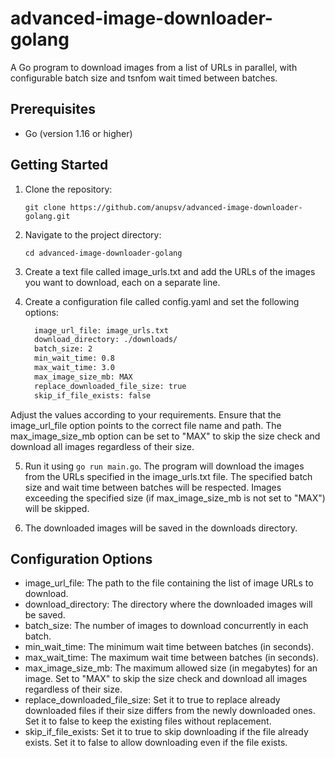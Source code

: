 # advanced-image-downloader-golang

A Go program to download images from a list of URLs in parallel, with configurable batch size and tsnfom wait timed between batches.

## Prerequisites

- Go (version 1.16 or higher)

## Getting Started

1. Clone the repository:

   ```shell
   git clone https://github.com/anupsv/advanced-image-downloader-golang.git
   ```
2. Navigate to the project directory:

    ```shell
    cd advanced-image-downloader-golang
    ```

3. Create a text file called image_urls.txt and add the URLs of the images you want to download, each on a separate line.
4. Create a configuration file called config.yaml and set the following options:
    ```makefile
      image_url_file: image_urls.txt
      download_directory: ./downloads/
      batch_size: 2
      min_wait_time: 0.8
      max_wait_time: 3.0
      max_image_size_mb: MAX
      replace_downloaded_file_size: true
      skip_if_file_exists: false
    ```
Adjust the values according to your requirements. Ensure that the image_url_file option points to the correct file name and path. The max_image_size_mb option can be set to "MAX" to skip the size check and download all images regardless of their size.

5. Run it using `go run main.go`. The program will download the images from the URLs specified in the image_urls.txt file. The specified batch size and wait time between batches will be respected. Images exceeding the specified size (if max_image_size_mb is not set to "MAX") will be skipped.

6. The downloaded images will be saved in the downloads directory.


## Configuration Options
- image_url_file: The path to the file containing the list of image URLs to download.
- download_directory: The directory where the downloaded images will be saved.
- batch_size: The number of images to download concurrently in each batch.
- min_wait_time: The minimum wait time between batches (in seconds).
- max_wait_time: The maximum wait time between batches (in seconds).
- max_image_size_mb: The maximum allowed size (in megabytes) for an image. Set to "MAX" to skip the size check and download all images regardless of their size.
- replace_downloaded_file_size: Set it to true to replace already downloaded files if their size differs from the newly downloaded ones. Set it to false to keep the existing files without replacement.
- skip_if_file_exists: Set it to true to skip downloading if the file already exists. Set it to false to allow downloading even if the file exists.
